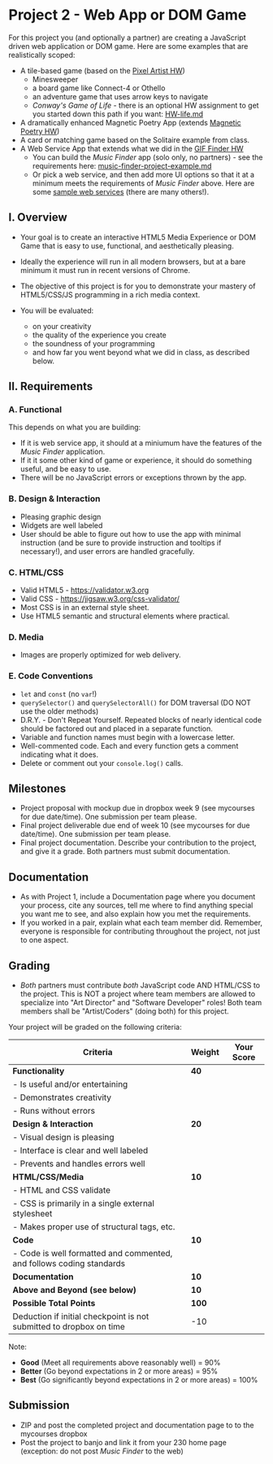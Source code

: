 # Project 2 - Web App or DOM Game

For this project you (and optionally a partner) are creating a JavaScript driven web application or DOM game. Here are some examples that are realistically scoped:

- A tile-based game (based on the [Pixel Artist HW](../notes/HW-pixel-artist.md))
     - Minesweeper
     - a board game like Connect-4 or Othello
     - an adventure game that uses arrow keys to navigate
     - *Conway's Game of Life* - there is an optional HW assignment to get you started down this path if you want: [HW-life.md](../notes/HW-life.md)
- A dramatically enhanced Magnetic Poetry App (extends [Magnetic Poetry HW](../notes/HW-magnetic-poetry.md))
- A card or matching game based on the Solitaire example from class.
- A Web Service App that extends what we did in the [GIF Finder HW](../notes/HW-gif-finder.md)
    - You can build the *Music Finder* app (solo only, no partners) - see the requirements here: [music-finder-project-example.md](_supporting-files/music-finder-project-example.md)
    - Or pick a web service, and then add more UI options so that it at a minimum meets the requirements of *Music Finder* above. Here are some [sample web services](_supporting-files/sample-web-services.md) (there are many others!).

## I. Overview
- Your goal is to create an interactive HTML5 Media Experience or DOM Game that is easy to use, functional, and aesthetically pleasing.

- Ideally the experience will run in all modern browsers, but at a bare minimum it must run in recent versions of Chrome.

- The objective of this project is for you to demonstrate your mastery of HTML5/CSS/JS programming in a rich media context. 

- You will be evaluated:
    - on your creativity
    - the quality of the experience you create
    - the soundness of your programming
    - and how far you went beyond what we did in class, as described below.

## II. Requirements

### A. Functional
This depends on what you are building:

- If it is web service app, it should at a miniumum have the features of the *Music Finder* application. 
- If it it some other kind of game or experience, it should do something useful, and be easy to use.
- There will be no JavaScript errors or exceptions thrown by the app.

### B. Design & Interaction
- Pleasing graphic design
- Widgets are well labeled
- User should be able to figure out how to use the app with minimal instruction (and be sure to provide instruction and tooltips if necessary!), and user errors are handled gracefully.


### C. HTML/CSS
- Valid HTML5 - https://validator.w3.org
- Valid CSS - https://jigsaw.w3.org/css-validator/
- Most CSS is in an external style sheet.
- Use HTML5 semantic and structural elements where practical.

### D. Media
- Images are properly optimized for web delivery.

### E. Code Conventions
- `let` and `const` (no `var`!)
- `querySelector()` and `querySelectorAll()` for DOM traversal (DO NOT use the older methods)
- D.R.Y. - Don't Repeat Yourself. Repeated blocks of nearly identical code should be factored out and placed in a separate function.
- Variable and function names must begin with a lowercase letter.
- Well-commented code. Each and every function gets a comment indicating what it does.
- Delete or comment out your `console.log()` calls.

## Milestones
- Project proposal with mockup due in dropbox week 9 (see mycourses for due date/time). One submission per team please.
- Final project deliverable due end of week 10 (see mycourses for due date/time). One submission per team please.
- Final project documentation. Describe your contribution to the project, and give it a grade. Both partners must submit documentation.

## Documentation
- As with Project 1, include a Documentation page where you document your process, cite any sources, tell me where to find anything special you want me to see, and also explain how you met the requirements.
- If you worked in a pair, explain what each team member did. Remember, everyone is responsible for contributing throughout the project, not just to one aspect.

## Grading
- *Both* partners must contribute *both* JavaScript code AND HTML/CSS to the project. This is NOT a project where team members are allowed to specialize into "Art Director" and "Software Developer" roles! Both team members shall be "Artist/Coders" (doing both) for this project.

Your project will be graded on the following criteria:

| Criteria | Weight | Your Score |
| -------- | ------ | ---------- |
| **Functionality** | **40** | |
|  - Is useful and/or entertaining | |
|  - Demonstrates creativity | |
|  - Runs without errors | |
| **Design & Interaction** | **20** | |
|  - Visual design is pleasing | |
|  - Interface is clear and well labeled | |
|  - Prevents and handles errors well | |
| **HTML/CSS/Media**  | **10** | |
|  - HTML and CSS validate | |
|  - CSS is primarily in a single external stylesheet | |
|  - Makes proper use of structural tags, etc. | |
| **Code**  | **10** | |
|  - Code is well formatted and commented, and follows coding standards | |
| **Documentation** | **10** | |
| **Above and Beyond (see below)** | **10** | |
| **Possible Total Points** | **100** | |
| Deduction if initial checkpoint is not submitted to dropbox on time | -10 | |

Note:
- **Good** (Meet all requirements above reasonably well) = 90%
- **Better** (Go beyond expectations in 2 or more areas) = 95%
- **Best** (Go significantly beyond expectations in 2 or more areas) = 100%

## Submission
- ZIP and post the completed project and documentation page to to the mycourses dropbox
- Post the project to banjo and link it from your 230 home page (exception: do not post *Music Finder* to the web)
